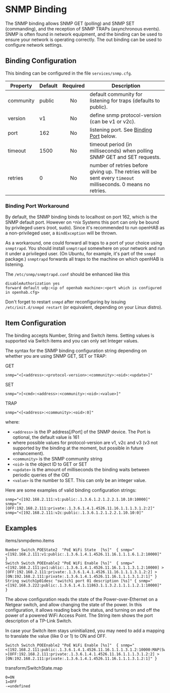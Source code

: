 # SNMP Binding

The SNMP binding allows SNMP GET (polling) and SNMP SET (commanding), and the reception of SNMP TRAPs (asynchronous events). SNMP is often found in network equipment, and the binding can be used to ensure your network is operating correctly. The out binding can be used to configure network settings.

## Binding Configuration

This binding can be configured in the file `services/snmp.cfg`.

| Property | Default | Required | Description |
|----------|---------|:--------:|-------------|
| community | public |    No    | default community for listening for traps (defaults to public). |
| version  | v1      |    No    | define snmp protocol-version (can be v1 or v2c). |
| port     | 162     |    No    | listening port.  See [Binding Port](#binding-port) below. |
| timeout  | 1500    |    No    | timeout period (in milliseconds) when polling SNMP GET and SET requests. |
| retries  | 0       |    No    | number of retries before giving up. The retries will be sent every `timeout` milliseconds. 0 means no retries. |

### Binding Port Workaround

By default, the SNMP binding binds to localhost on port 162, which is the SNMP default port. However on `*`nix Systems this port can only be bound by privileged users (root, sudo). Since it's recommended to run openHAB as a non-privileged user, a `BindException` will be thrown.

As a workaround, one could forward all traps to a port of your choice using `snmptrapd`. You should install `snmptrapd` somewhere on your network and run it under a privileged user.  (On Ubuntu, for example, it's part of the `snmpd` package.)  `snmptrapd` forwards all traps to the machine on which openHAB is listening.

The `/etc/snmp/snmptrapd.conf` should be enhanced like this

```
disableAuthorization yes
forward default udp:<ip of openhab machine>:<port which is configured in openhab.cfg>
```

Don't forget to restart `snmpd` after reconfiguring by issuing `/etc/init.d/snmpd restart` (or equivalent, depending on your Linux distro).

## Item Configuration

The binding accepts Number, String and Switch items. Setting values is supported via Switch items and you can only set Integer values.

The syntax for the SNMP binding configuration string depending on whether you are using SNMP GET, SET or TRAP:

GET

```
snmp="<[<address>:<protocol-version>:<community>:<oid>:<update>]"
```

SET

```
snmp=">[<cmd>:<address>:<community>:<oid>:<value>]"
```

TRAP

```
snmp="<[<address>:<community>:<oid>:0]"
```

where:

* `<address>` is the IP address[/Port] of the SNMP device. The Port is optional, the default value is 161
* <protocol-version> where possible values for protocol-version are v1, v2c and v3 (v3 not supported by the binding at the moment, but possible in future enhancement).
* `<community>` is the SNMP community string
* `<oid>` is the object ID to GET or SET
* `<update>` is the amount of milliseconds the binding waits between periodic queries of the OID
* `<value>` is the number to SET. This can only be an integer value.

Here are some examples of valid binding configuration strings:

```
snmp="<[192.168.2.111:v1:public:.1.3.6.1.2.1.2.2.1.10.10:10000]"
snmp=">[OFF:192.168.2.111:private:.1.3.6.1.4.1.4526.11.16.1.1.1.3.1.2:2]"
snmp="<[192.168.2.111:v2c:public:.1.3.6.1.2.1.2.2.1.10.10:0]"
```

## Examples

items/snmpdemo.items

```
Number Switch_POEState2  "PoE WiFi State  [%s]"  { snmp="<[192.168.2.111:v1:public:.1.3.6.1.4.1.4526.11.16.1.1.1.6.1.2:10000]" }
Switch Switch_POEEnable2 "PoE WiFi Enable [%s]"  { snmp="<[192.168.2.111:pv1:ublic:.1.3.6.1.4.1.4526.11.16.1.1.1.3.1.2:10000] >[OFF:192.168.2.111:private:.1.3.6.1.4.1.4526.11.16.1.1.1.3.1.2:2] >[ON:192.168.2.111:private:.1.3.6.1.4.1.4526.11.16.1.1.1.3.1.2:1]" }
String switch1p01desc "switch1 port 01 description [%s]" { snmp="<[192.168.3.222:public:.1.3.6.1.4.1.11863.1.1.3.2.1.1.1.1.2.1:10000]" }
```

The above configuration reads the state of the Power-over-Ethernet on a Netgear switch, and allow changing the state of the power. In this configuration, it allows reading back the status, and turning on and off the power of a powered WiFi Access Point. The String item shows the port description of a TP-Link Switch.

In case your Switch item stays uninitialized, you may need to add a mapping to translate the value (like 0 or 1) to ON and OFF.

```
Switch Switch_POEEnable2 "PoE WiFi Enable [%s]"  { snmp="<[192.168.2.111:public:.1.3.6.1.4.1.4526.11.16.1.1.1.3.1.2:10000:MAP(SwitchState.map)] >[OFF:192.168.2.111:private:.1.3.6.1.4.1.4526.11.16.1.1.1.3.1.2:2] >[ON:192.168.2.111:private:.1.3.6.1.4.1.4526.11.16.1.1.1.3.1.2:1]" }
```

transform/SwitchState.map

```
0=ON
1=OFF
-=undefined
```
